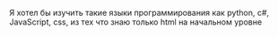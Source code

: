 Я хотел бы изучить такие языки программирования как python, c#, JavaScript, css, из тех что знаю только html на начальном уровне 
